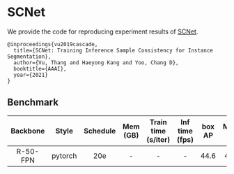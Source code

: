 # SCNet

We provide the code for reproducing experiment results of [SCNet](https://arxiv.org/abs/2012.10150).

```
@inproceedings{vu2019cascade,
  title={SCNet: Training Inference Sample Consistency for Instance Segmentation},
  author={Vu, Thang and Haeyong Kang and Yoo, Chang D},
  booktitle={AAAI},
  year={2021}
}
```

## Benchmark

| Backbone |  Style  | Schedule | Mem (GB) | Train time (s/iter) | Inf time (fps) | box AP | Mask AP |                   Download                   |
|:--------:|:-------:|:--------:|:--------:|:-------------------:|:--------------:|:------:|:-------:|:--------------------------------------------:|
| R-50-FPN |pytorch  |  20e     |    -     |          -          |        -       |  44.6  |  40.0   | [model](https://drive.google.com/file/d/1X81YEyy7m_yup3Q0tVl8jRhD3RNdEhlz/view?usp=sharing) |
